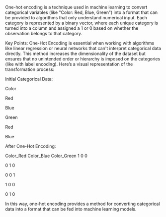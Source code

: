 One-hot encoding is a technique used in machine learning to convert categorical variables (like "Color: Red, Blue, Green") into a format that can be provided to algorithms that only understand numerical input. Each category is represented by a binary vector, where each unique category is turned into a column and assigned a 1 or 0 based on whether the observation belongs to that category.

Key Points:
One-Hot Encoding is essential when working with algorithms like linear regression or neural networks that can't interpret categorical data directly.
This method increases the dimensionality of the dataset but ensures that no unintended order or hierarchy is imposed on the categories (like with label encoding).
Here’s a visual representation of the transformation process:

Initial Categorical Data:

Color

Red

Blue

Green

Red

Blue

After One-Hot Encoding:

Color_Red	Color_Blue	Color_Green
1	         0	           0

0	         1	           0

0	         0	           1

1	         0	           0

0	         1	           0

In this way, one-hot encoding provides a method for converting categorical data into a format that can be fed into machine learning models.

